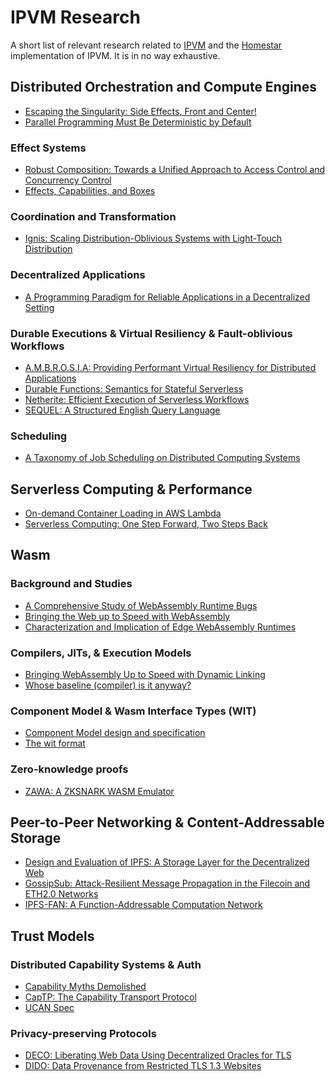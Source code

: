 # IPVM Research

A short list of relevant research related to [IPVM][ipvm-wg] and the [Homestar][homestar]
implementation of IPVM. It is in no way exhaustive.

## Distributed Orchestration and Compute Engines

* [Escaping the Singularity: Side Effects, Front and Center!][side-effects]
* [Parallel Programming Must Be Deterministic by Default][pp-default]

### Effect Systems

* [Robust Composition: Towards a Unified Approach to Access Control and Concurrency Control][robust-comp]
* [Effects, Capabilities, and Boxes][eff-cap-box]

### Coordination and Transformation

* [Ignis: Scaling Distribution-Oblivious Systems with Light-Touch Distribution][ignis]

### Decentralized Applications

* [A Programming Paradigm for Reliable Applications in a Decentralized Setting][mogk-thesis]

### Durable Executions & Virtual Resiliency & Fault-oblivious Workflows

* [A.M.B.R.O.S.I.A: Providing Performant Virtual Resiliency for Distributed Applications][ambrosia]
* [Durable Functions: Semantics for Stateful Serverless][durable-fns]
* [Netherite: Efficient Execution of Serverless Workflows][netherite]
* [SEQUEL: A Structured English Query Language][sequel]

### Scheduling

* [A Taxonomy of Job Scheduling on Distributed Computing Systems][taxonomy]

## Serverless Computing & Performance

* [On-demand Container Loading in AWS Lambda][aws-lambda]
* [Serverless Computing: One Step Forward, Two Steps Back][1-step]

## Wasm

### Background and Studies

* [A Comprehensive Study of WebAssembly Runtime Bugs][wasm-study]
* [Bringing the Web up to Speed with WebAssembly][wasm-bringing-up]
* [Characterization and Implication of Edge WebAssembly Runtimes][wasm-runtimes]

### Compilers, JITs, & Execution Models

* [Bringing WebAssembly Up to Speed with Dynamic Linking][wasm-dyn]
* [Whose baseline (compiler) is it anyway?][wasm-baseline]

### Component Model & Wasm Interface Types (WIT)

* [Component Model design and specification][wasm-component]
* [The wit format][wit]

### Zero-knowledge proofs

* [ZAWA: A ZKSNARK WASM Emulator][zawa]

## Peer-to-Peer Networking & Content-Addressable Storage

* [Design and Evaluation of IPFS: A Storage Layer for the Decentralized Web][ipfs]
* [GossipSub: Attack-Resilient Message Propagation in the Filecoin and ETH2.0 Networks][gossipsub]
* [IPFS-FAN: A Function-Addressable Computation Network][ipfs-fan]

## Trust Models

### Distributed Capability Systems & Auth

* [Capability Myths Demolished][caps-demolished]
* [CapTP: The Capability Transport Protocol][captp]
* [UCAN Spec][ucan-spec]

### Privacy-preserving Protocols

* [DECO: Liberating Web Data Using Decentralized Oracles for TLS][deco]
* [DIDO: Data Provenance from Restricted TLS 1.3 Websites][dido]


[1-step]: https://arxiv.org/pdf/1812.03651.pdf
[ambrosia]: https://irenezhang.net/papers/ambrosia-vldb19.pdf
[aws-lambda]: https://arxiv.org/pdf/2305.13162.pdf
[caps-demolished]: https://srl.cs.jhu.edu/pubs/SRL2003-02.pdf
[captp]: http://erights.org/elib/distrib/captp/index.html
[deco]: https://arxiv.org/pdf/1909.00938.pdf
[dido]: https://eprint.iacr.org/2023/1056.pdf
[durable-fns]: https://angelhof.github.io/files/papers/durable-functions-2021-oopsla.pdf
[eff-cap-box]: https://dl.acm.org/doi/pdf/10.1145/3527320
[gossipsub]: https://arxiv.org/pdf/2007.02754.pdf
[ipfs]: https://arxiv.org/pdf/2208.05877.pdf
[ipfs-fan]: https://research.protocol.ai/publications/ipfs-fan-a-function-addressable-computation-network/delarocha2021a.pdf
[homestar]: https://github.com/ipvm-wg/homestar/
[ignis]: https://nikos.vasilak.is/p/ignis:pldi:2019.pdf
[ipvm-wg]: https://github.com/ipvm-wg
[mogk-thesis]: https://tuprints.ulb.tu-darmstadt.de/19403/1/mogk-dissertation.pdf
[netherite]: https://www.vldb.org/pvldb/vol15/p1591-burckhardt.pdf
[pp-default]: https://www.usenix.org/legacy/event/hotpar09/tech/full_papers/bocchino/bocchino.pdf
[robust-comp]: http://www.erights.org/talks/thesis/markm-thesis.pdf
[sequel]: https://s3.us.cloud-object-storage.appdomain.cloud/res-files/2705-sequel-1974.pdf
[side-effects]: https://queue.acm.org/detail.cfm?id=3099561
[taxonomy]: https://ieeexplore.ieee.org/document/7425222
[ucan-spec]: https://github.com/ucan-wg/spec
[wasm-baseline]: https://arxiv.org/pdf/2305.13241.pdf
[wasm-bringing-up]: https://github.com/WebAssembly/spec/blob/master/papers/pldi2017.pdf
[wasm-component]: https://github.com/WebAssembly/component-model
[wasm-dyn]: https://dl.acm.org/doi/abs/10.1145/3412841.3442045
[wasm-runtimes]: https://arxiv.org/pdf/2301.12102.pdf
[wasm-study]: https://ieeexplore.ieee.org/document/10123536
[wit]: https://github.com/WebAssembly/component-model/blob/main/design/mvp/WIT.md
[zawa]: https://jhc.sjtu.edu.cn/~hongfeifu/manuscriptb.pdf
